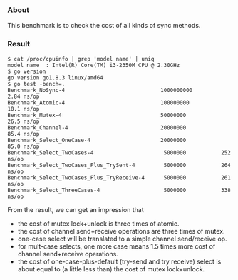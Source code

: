 
### About

This benchmark is to check the cost of all kinds of sync methods.

### Result

```
$ cat /proc/cpuinfo | grep 'model name' | uniq
model name	: Intel(R) Core(TM) i3-2350M CPU @ 2.30GHz
$ go version
go version go1.8.3 linux/amd64
$ go test -bench=.
Benchmark_NoSync-4                            	1000000000	         2.84 ns/op
Benchmark_Atomic-4                            	100000000	        10.1 ns/op
Benchmark_Mutex-4                             	50000000	        26.5 ns/op
Benchmark_Channel-4                           	20000000	        85.4 ns/op
Benchmark_Select_OneCase-4                    	20000000	        85.0 ns/op
Benchmark_Select_TwoCases-4                   	 5000000	       252 ns/op
Benchmark_Select_TwoCases_Plus_TrySent-4      	 5000000	       264 ns/op
Benchmark_Select_TwoCases_Plus_TryReceive-4   	 5000000	       261 ns/op
Benchmark_Select_ThreeCases-4                 	 5000000	       338 ns/op
```

From the result, we can get an impression that
* the cost of mutex lock+unlock is three times of atomic.
* the cost of channel send+receive operations are three times of mutex.
* one-case select will be translated to a simple channel send/receive op.
* for mult-case selects, one more case means 1.5 times more cost of channel send+receive operations.
* the cost of one-case-plus-default (try-send and try receive) select is about equal to
  (a little less than) the cost of mutex lock+unlock.


